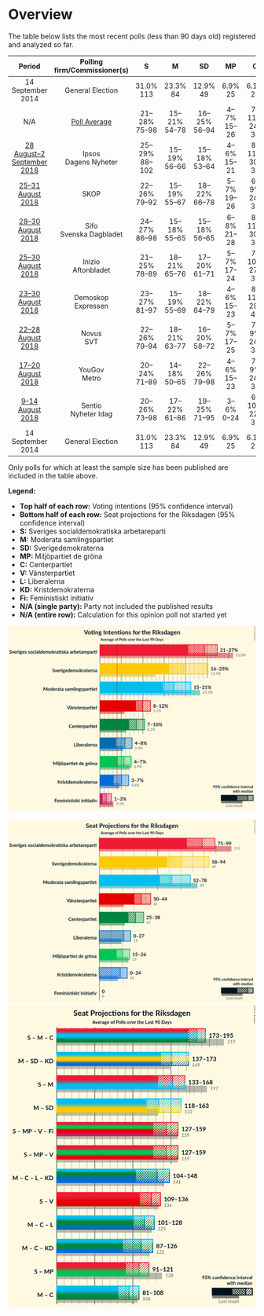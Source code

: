 # Overview

The table below lists the most recent polls (less than 90 days old) registered and analyzed so far.

| Period     | Polling firm/Commissioner(s) | S | M | SD | MP | C | V | L | KD | Fi |
|:----------:|:----------------------------:|:--:|:--:|:--:|:--:|:--:|:--:|:--:|:--:|:--:|
| 14 September 2014 | General Election | 31.0% <br> 113 | 23.3% <br> 84 | 12.9% <br> 49 | 6.9% <br> 25 | 6.1% <br> 22 | 5.7% <br> 21 | 5.4% <br> 19 | 4.6% <br> 16 | 3.1% <br> 0 |
| N/A | [Poll Average](average.html) | 21–28% <br> 75–98 | 15–21% <br> 54–78 | 16–25% <br> 56–94 | 4–7% <br> 15–26 | 7–11% <br> 24–38 | 8–12% <br> 30–45 | 4–8% <br> 0–27 | 3–7% <br> 0–26 | 1–3% <br> 0 |
| [28 August–2 September 2018](2018-09-02-Ipsos.html) | Ipsos <br> Dagens Nyheter | 25–29% <br> 88–102 | 15–19% <br> 56–66 | 15–18% <br> 53–64 | 4–6% <br> 15–21 | 8–11% <br> 30–39 | 9–12% <br> 34–45 | 5–7% <br> 18–25 | 5–7% <br> 19–27 | N/A <br> N/A |
| [25–31 August 2018](2018-08-31-SKOP.html) | SKOP | 22–26% <br> 79–92 | 15–19% <br> 55–67 | 18–22% <br> 66–78 | 5–7% <br> 19–26 | 6–9% <br> 24–31 | 9–12% <br> 33–42 | 4–6% <br> 16–23 | 6–8% <br> 20–28 | 1–2% <br> 0 |
| [28–30 August 2018](2018-08-30-Sifo.html) | Sifo <br> Svenska Dagbladet | 24–27% <br> 86–98 | 15–18% <br> 55–65 | 15–18% <br> 56–65 | 6–8% <br> 21–28 | 8–11% <br> 30–38 | 9–12% <br> 34–42 | 5–6% <br> 17–23 | 5–6% <br> 17–23 | N/A <br> N/A |
| [25–30 August 2018](2018-08-30-Inizio.html) | Inizio <br> Aftonbladet | 21–25% <br> 78–89 | 18–21% <br> 65–76 | 17–20% <br> 61–71 | 5–7% <br> 17–24 | 7–10% <br> 27–35 | 9–11% <br> 33–41 | 5–7% <br> 18–25 | 5–7% <br> 18–25 | 1–2% <br> 0 |
| [23–30 August 2018](2018-08-30-Demoskop.html) | Demoskop <br> Expressen | 23–27% <br> 81–97 | 15–19% <br> 55–69 | 18–22% <br> 64–79 | 4–6% <br> 15–23 | 8–11% <br> 29–40 | 8–11% <br> 29–40 | 6–8% <br> 20–29 | 4–6% <br> 0–22 | 0–1% <br> 0 |
| [22–28 August 2018](2018-08-28-Novus.html) | Novus <br> SVT | 22–26% <br> 79–94 | 18–21% <br> 63–77 | 16–20% <br> 58–72 | 5–7% <br> 17–25 | 7–9% <br> 24–34 | 9–12% <br> 31–42 | 5–7% <br> 18–27 | 4–6% <br> 15–23 | N/A <br> N/A |
| [17–20 August 2018](2018-08-20-YouGov.html) | YouGov <br> Metro | 20–24% <br> 71–89 | 14–18% <br> 50–65 | 22–26% <br> 79–98 | 4–6% <br> 15–23 | 7–9% <br> 24–35 | 8–11% <br> 29–39 | 4–7% <br> 15–24 | 3–5% <br> 0–17 | 1–3% <br> 0 |
| [9–14 August 2018](2018-08-14-Sentio.html) | Sentio <br> Nyheter Idag | 20–26% <br> 73–98 | 17–22% <br> 61–86 | 19–25% <br> 71–95 | 3–6% <br> 0–24 | 6–10% <br> 22–37 | 9–13% <br> 32–49 | 3–6% <br> 0–22 | 3–5% <br> 0–20 | 1–3% <br> 0 |
| 14 September 2014 | General Election | 31.0% <br> 113 | 23.3% <br> 84 | 12.9% <br> 49 | 6.9% <br> 25 | 6.1% <br> 22 | 5.7% <br> 21 | 5.4% <br> 19 | 4.6% <br> 16 | 3.1% <br> 0 |

Only polls for which at least the sample size has been published are included in the table above.

**Legend:**
+ **Top half of each row:** Voting intentions (95% confidence interval)
+ **Bottom half of each row:** Seat projections for the Riksdagen (95% confidence interval)
+ **S:** Sveriges socialdemokratiska arbetareparti
+ **M:** Moderata samlingspartiet
+ **SD:** Sverigedemokraterna
+ **MP:** Miljöpartiet de gröna
+ **C:** Centerpartiet
+ **V:** Vänsterpartiet
+ **L:** Liberalerna
+ **KD:** Kristdemokraterna
+ **Fi:** Feministiskt initiativ
+ **N/A (single party):** Party not included the published results
+ **N/A (entire row):** Calculation for this opinion poll not started yet


![Graph with voting intentions not yet produced](average.png "Voting Intentions")

![Graph with seats not yet produced](average-seats.png "Seats")
![Graph with coalitions seats not yet produced](average-coalitions-seats.png "Coalitions Seats")
